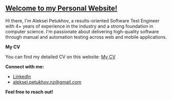 ## [Welcome to my Personal Website!](https://aleksei-petukhov-nz.github.io/dist/index.html)

Hi there, I'm Aleksei Petukhov, a results-oriented Software Test Engineer with 4+ years of experience in the industry and a strong foundation in computer science. I'm passionate about delivering high-quality software through manual and automation testing across web and mobile applications.

**My CV**

You can find my detailed CV on this website: [My CV](src/assets/APETUKHOV.pdf) 

**Connect with me:**

* [LinkedIn](https://www.linkedin.com/in/aleksei-petukhov-606b4144/)
* aleksei.petukhov.nz@gmail.com

**Feel free to reach out!**

